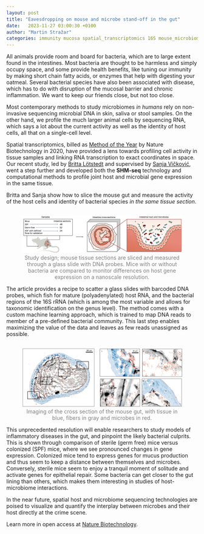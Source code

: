 ```yaml
---
layout: post
title: "Eavesdropping on mouse and microbe stand-off in the gut"  
date:   2023-11-27 03:00:30 +0100
author: "Martin Stražar"
categories: immunity mucosa spatial_transcriptomics 16S mouse_microbiome germ_free
---
```


All animals provide room and board for bacteria, which are to large extent found in the intestines. Most bacteria are thought to be harmless and simply occupy space, and some provide health benefits, like tuning our immunity by making short chain fatty acids, or enzymes that help with digesting your oatmeal. Several bacterial species have also been associated with disease, which has to do with disruption of the mucosal barrier and chronic inflammation. We want to keep our friends close, but not too close.

Most contemporary methods to study microbiomes *in humans* rely on non-invasive sequencing microbial DNA in skin, saliva or stool samples. On the other hand, we profile the much larger animal cells by sequencing RNA, which says a lot about the current activity as well as the identity of host cells, all that on a single-cell level.  

Spatial transcriptomics, billed as <a href="https://www.nature.com/articles/s41592-020-01033-y">Method of the Year</a> by Nature Biotechnology in 2020, have provided a lens towards profiling cell activity in tissue samples and linking RNA transcription to exact coordinates in space. Our recent study, led by <a href="https://www.linkedin.com/in/britta-lötstedt-a0562b50">Britta Lötstedt</a> and supervised by <a href="https://www.linkedin.com/in/sanjavickovic/">Sanja Vičković</a>, went a step further and developed both the <b>SHM-seq</b> technology and computational methods to profile joint host and microbial gene expression in the same tissue.

Britta and Sanja show how to slice the mouse gut and measure the activity of the host cells and identity of bacterial species *in the same tissue section*. 

<figure style="float: left; margin-left: 0 px;">
<img src="/img/posts/shm/shm1.png">
<figcaption align="center"><font color="gray">
Study design; mouse tissue sections are sliced and measured through a glass slide with DNA probes. Mice with or without bacteria are compared to monitor differences on host gene expression on a nanoscale resolution.
</font></figcaption>
</figure>

The article provides a recipe to scatter a glass slides with barcoded DNA probes, which fish for mature (polyadenylated) host RNA, and the bacterial regions of the 16S rRNA (which is among the most variable and allows for taxonomic identification on the genus level). The method comes with a custom machine learning approach, which is trained to map DNA reads to member of a pre-defined bacterial community. This last step enables maximizing the value of the data and leaves as few reads unassigned as possible.


<figure style="float: left; margin-left: 0 px;">
<img src="/img/posts/shm/shm2.png">
<figcaption align="center"><font color="gray">
Imaging of the cross section of the mouse gut, with tissue in blue, fibers in gray and microbes in red.
</font></figcaption>
</figure>


This unprecedented resolution will enable researchers to study models of inflammatory diseases in the gut, and pinpoint the likely bacterial culprits. This is shown through comparison of sterile (germ free) mice versus colonized (SPF) mice, where we see pronounced changes in gene expression. Colonized mice tend to express genes for mucus production and thus seem to keep a distance between themselves and microbes. Conversely, sterile mice seem to enjoy a tranquil moment of solitude and activate genes for epithelial repair. Some bacteria can get closer to the gut lining than others, which makes them interesting in studies of host-microbiome interactions.

In the near future, spatial host and microbiome sequencing technologies are poised to visualize and quantify the interplay between microbes and their host directly at the crime scene.

Learn more in open access at <a href="https://www.nature.com/articles/s41587-023-01988-1">Nature Biotechnology</a>.

